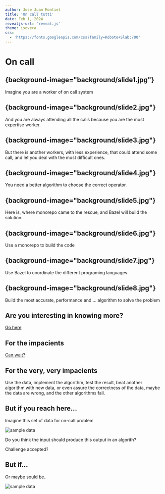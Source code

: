 ```yaml
---
author: Jose Juan Montiel
title: 'On call tutti'
date: Feb 1, 2024
revealjs-url: 'reveal.js'
theme: isovera
css:
  - 'https://fonts.googleapis.com/css?family=Roboto+Slab:700'
---
```


# On call

## {background-image="background/slide1.jpg"}
Imagine you are a worker of on call system

## {background-image="background/slide2.jpg"}
And you are always attending all the calls because you are the most expertise worker.

## {background-image="background/slide3.jpg"}
But there is another workers, with less experience, that could attend some call, and let you deal with the most difficult ones.

## {background-image="background/slide4.jpg"}
You need a better algorithm to choose the correct operator.

## {background-image="background/slide5.jpg"}
Here is, where monorepo came to the rescue, and Bazel will build the solution.

## {background-image="background/slide6.jpg"}
Use a monorepo to build the code

## {background-image="background/slide7.jpg"}
Use Bazel to coordinate the different programing languages

## {background-image="background/slide8.jpg"}
Build the most accurate, performance and ... algorithm to solve the problem

## Are you interesting in knowing more?
[Go here](https://github.com/josejuanmontiel/on-call-tutti/blob/develop/README.md)

## For the impacients
[Can wait?](https://github.com/josejuanmontiel/on-call-tutti/blob/develop/monorepo/projects/algorithms/README.md)

## For the very, very impacients

Use the data, implement the algorithm, test the result, beat another algorithm with new data, or even assure the correctness of the data, maybe the data are wrong, and the other algorithms fail.

## But if you reach here...

Imagine this set of data for on-call problem

![sample data](images/sample_data_v1.png)

Do you think the input should produce this output in an algorith?

Challenge accepted?

## But if...

Or maybe sould be..

![sample data](images/sample_data_v2.png)
